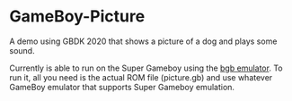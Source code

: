 # GameBoy-Picture
A demo using GBDK 2020 that shows a picture of a dog and plays some sound. 

Currently is able to run on the Super Gameboy using the [bgb emulator](https://bgb.bircd.org/#downloads).
To run it, all you need is the actual ROM file (picture.gb) and use whatever GameBoy emulator that supports Super Gameboy emulation.
